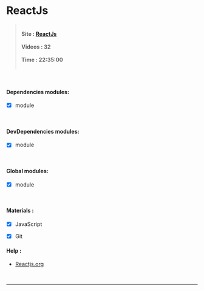 
# **ReactJs**

> <br> **Site :  [ReactJs](https://toplearn.com/c/qxl2 "آموزش جامع ReactJs")**
<br> <br> **Videos : 32**
<br> <br> **Time : 22:35:00** 
<br> <br>

<br>

#### **Dependencies** modules:
- [x] module

<br>

#### **DevDependencies** modules:
- [x] module

<br>

#### **Global** modules:
- [x] module

<br>

#### **Materials :**
- [x] JavaScript
- [x] Git



#### **Help :**
* [Reactjs.org](https://reactjs.org/ "reactjs.org")

<br>

---
